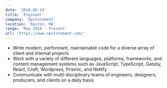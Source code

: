 ```yaml
---
date: '2018-05-14'
title: 'Engineer'
company: 'Upstatement'
location: 'Boston, MA'
range: 'May 2018 - Present'
url: 'https://www.upstatement.com/'
---
```


- Write modern, performant, maintainable code for a diverse array of client and internal projects
- Work with a variety of different languages, platforms, frameworks, and content management systems such as JavaScript, TypeScript, Gatsby, React, Craft, Wordpress, Prismic, and Netlify
- Communicate with multi-disciplinary teams of engineers, designers, producers, and clients on a daily basis
